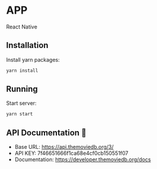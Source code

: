 # APP

React Native

## Installation

Install yarn packages:

```bash
yarn install
```

## Running

Start server:

```bash
yarn start
```

## API Documentation 📄

- Base URL: https://api.themoviedb.org/3/
- API KEY: 7f46651666f1ca68e4cf0cb150551f07
- Documentation: https://developer.themoviedb.org/docs
